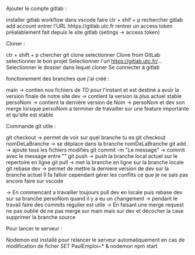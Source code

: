 Ajouter le compte gitlab :

installer gitlab workflow dans vscode faire ctr + shif + p rechercher gitlab add account entrer l'URL hhtps://gitlab.utc.fr
rentrer un access token préalablement fait depuis le site gitlab (setings -> access token)

Cloner :

ctr + shift + p
chercher git clone selectionner Clone from GitLab 
selectionner le bon projet
Selectionner l'url https://gitlab.utc.fr/...
Selectionner le dossier dans lequel cloner
Se connecter à gitlab

fonctionement des branches que j'ai créé :

main -> contien nos fichiers de TD pour l'instant et est destiné a avoir la version finale de notre site
dev -> contient la version la plus actuel stable
persoNom -> contient la dernière version de Nom
-> persoNom et dev son merge lorsque persoNom a terminer de travailler sur une feature importante et qu'elle est stable


Commande git utile :

git checkout -> permet de voir sur quel branche tu es
git checkout nomDeLaBranche -> se déplace dans la branche nomDeLaBranche
git add . -> ajoute tous les fichiers modifiés
git commit -m "Le message" -> commit avec le message entre ""
git push -> push la branche local actuel sur le repertoire en ligne
git pull -> met la branche en ligne sur la branche locale
git rebase dev -> permet de mettre la derniere version de dev sur la branche actuel
Il fa falloir cependant gérer les conflits ce que je ne sais pas encore faire sur vscode

-> En commencant a travailler toujours pull dev en locale puis rebase dev sur sa branche persoNom quand il y a eu un changement
-> pendant le travail faire des commits régulier est utile
-> En faisant une merge request ne pas oublié de ne pas merge sur main mais sur dev et décocher la case supprimer la branche source

Pour lancer le serveur :

Nodemon est installé pour relancer le serveur automatiquement en cas de modification de ficher
SET PaulEmploi=* & nodemon npm start


